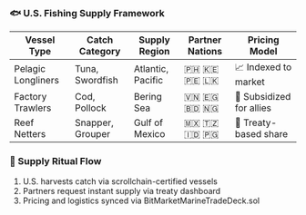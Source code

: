 ### 🐟 U.S. Fishing Supply Framework
| Vessel Type         | Catch Category     | Supply Region     | Partner Nations     | Pricing Model |
|---------------------|--------------------|--------------------|----------------------|----------------|
| Pelagic Longliners  | Tuna, Swordfish    | Atlantic, Pacific | 🇵🇭 🇰🇪 🇵🇪 🇱🇰          | 📈 Indexed to market  
| Factory Trawlers    | Cod, Pollock       | Bering Sea         | 🇻🇳 🇪🇬 🇧🇩 🇳🇬          | 💸 Subsidized for allies  
| Reef Netters        | Snapper, Grouper   | Gulf of Mexico     | 🇲🇽 🇹🇿 🇮🇩 🇵🇬          | 🤝 Treaty-based share  

### 🔄 Supply Ritual Flow
1. U.S. harvests catch via scrollchain-certified vessels  
2. Partners request instant supply via treaty dashboard  
3. Pricing and logistics synced via BitMarketMarineTradeDeck.sol
